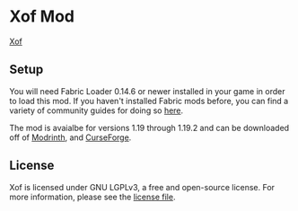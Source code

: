 # Xof Mod
[Xof](https://www.youtube.com/watch?v=c2OO-TRuvDQ)

## Setup

You will need Fabric Loader 0.14.6 or newer installed in your game in order to load this mod. If you haven't installed Fabric mods before, you can find a variety of community guides for doing so [here](https://fabricmc.net/wiki/install).

The mod is avaialbe for versions 1.19 through 1.19.2 and can be downloaded off of [Modrinth](https://modrinth.com/mod/xof/versions), and [CurseForge](https://www.curseforge.com/minecraft/mc-mods/xof).
 

## License

Xof is licensed under GNU LGPLv3, a free and open-source license. For more information, please see the [license file](LICENSE).
